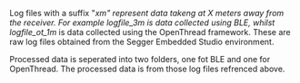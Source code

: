 Log files with a suffix "_xm" represent data takeng at X meters away from the receiver. For example logfile_3m is data collected using BLE, whilst logfile_ot_1m_ is data collected using the OpenThread framework. These are raw log files obtained from the Segger Embedded Studio environment. 

Processed data is seperated into two folders, one fot BLE and one for OpenThread. The processed data is from those log files refrenced above. 
